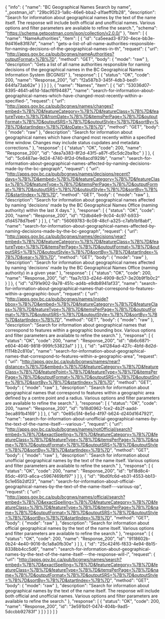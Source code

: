 {
  "info": {
    "name": "BC Geographical Names Search by name",
    "_postman_id": "29bc9523-1a8c-46e6-bba2-a1faeff0fb28",
    "description": "Search for information about geographical names by the text of the name itself.  The response will include both official and unofficial names.  Various options and filter parameters are available to refine the search.",
    "schema": "https://schema.getpostman.com/json/collection/v2.0.0/"
  },
  "item": [
    {
      "name": "NameAuthorities",
      "item": [
        {
          "id": "ca5eead3-8730-4ece-bb3e-9d416e83f87d",
          "name": "gets-a-list-of-all-name-authorities-responsible-for-naming-decisions-of-the-geographical-names-in-th",
          "request": {
            "url": "http://apps.gov.bc.ca/pub/bcgnws/nameAuthorities?outputFormat=%7B%7D",
            "method": "GET",
            "body": {
              "mode": "raw"
            },
            "description": "Gets a list of all name authorities responsible for naming decisions of the geographical names in the BC Geographical Names Information System (BCGNIS)"
          },
          "response": [
            {
              "status": "OK",
              "code": 200,
              "name": "Response_200",
              "id": "f2a587b3-345f-4db3-bed1-644fa73ab62e"
            }
          ]
        }
      ]
    },
    {
      "name": "Names",
      "item": [
        {
          "id": "53036d07-8395-4641-a61d-1dacf6f94487",
          "name": "search-for-information-about-geographical-names-which-have-changed-most-recently-within-a-specified-",
          "request": {
            "url": "http://apps.gov.bc.ca/pub/bcgnws/names/changes?embed=%7B%7D&featureCategory=%7B%7D&featureClass=%7B%7D&featureType=%7B%7D&fromDate=%7B%7D&itemsPerPage=%7B%7D&outputFormat=%7B%7D&outputSRS=%7B%7D&outputStyle=%7B%7D&sortBy=%7B%7D&startIndex=%7B%7D&toDate=%7B%7D",
            "method": "GET",
            "body": {
              "mode": "raw"
            },
            "description": "Search for information about geographical names which have changed most recently within a specified time window.  Changes may include status cupdates and metadata corrections."
          },
          "response": [
            {
              "status": "OK",
              "code": 200,
              "name": "Response_200",
              "id": "dea7a383-8f2d-43f5-a87f-d5c5dc2ba1bc"
            }
          ]
        },
        {
          "id": "5c6487ae-9d24-4740-8f2d-0fe8acd1929b",
          "name": "search-for-information-about-geographical-names-affected-by-naming-decisions-made-by-the-bc-geograph",
          "request": {
            "url": "http://apps.gov.bc.ca/pub/bcgnws/names/decisions/recent?days=%7B%7D&embed=%7B%7D&featureCategory=%7B%7D&featureClass=%7B%7D&featureType=%7B%7D&itemsPerPage=%7B%7D&outputFormat=%7B%7D&outputSRS=%7B%7D&outputStyle=%7B%7D&sortBy=%7B%7D&startIndex=%7B%7D",
            "method": "GET",
            "body": {
              "mode": "raw"
            },
            "description": "Search for information about geographical names affected by naming 'decisions' made by the BC Geographical Names Office (naming authority) within the last X days."
          },
          "response": [
            {
              "status": "OK",
              "code": 200,
              "name": "Response_200",
              "id": "f2dbd4e9-9c04-4c97-b933-d1d4578d7be6"
            }
          ]
        },
        {
          "id": "56069783-8c08-48cf-a325-c7afb1bf8abf",
          "name": "search-for-information-about-geographical-names-affected-by-naming-decisions-made-by-the-bc-geograph",
          "request": {
            "url": "http://apps.gov.bc.ca/pub/bcgnws/names/decisions/year?embed=%7B%7D&featureCategory=%7B%7D&featureClass=%7B%7D&featureType=%7B%7D&itemsPerPage=%7B%7D&outputFormat=%7B%7D&outputSRS=%7B%7D&outputStyle=%7B%7D&sortBy=%7B%7D&startIndex=%7B%7D&year=%7B%7D",
            "method": "GET",
            "body": {
              "mode": "raw"
            },
            "description": "Search for information about geographical names affected by naming 'decisions' made by the BC Geographical Names Office (naming authority) in a given year."
          },
          "response": [
            {
              "status": "OK",
              "code": 200,
              "name": "Response_200",
              "id": "faa7c133-d24d-4909-8c57-3e20b9f1b0c2"
            }
          ]
        },
        {
          "id": "d791e902-9a78-451c-ad4b-e9db8941af33",
          "name": "search-for-information-about-geographical-names-that-correspond-to-features-within-a-geographic-boun",
          "request": {
            "url": "http://apps.gov.bc.ca/pub/bcgnws/names/inside?bbox=%7B%7D&embed=%7B%7D&featureCategory=%7B%7D&featureClass=%7B%7D&featureType=%7B%7D&itemsPerPage=%7B%7D&outputFormat=%7B%7D&outputSRS=%7B%7D&outputStyle=%7B%7D&sortBy=%7B%7D&startIndex=%7B%7D",
            "method": "GET",
            "body": {
              "mode": "raw"
            },
            "description": "Search for information about geographical names that correspond to features within a geographic bounding box.  Various options and filter parameters are available to refine the search."
          },
          "response": [
            {
              "status": "OK",
              "code": 200,
              "name": "Response_200",
              "id": "db6c6871-e604-4046-9818-999fc53823a1"
            }
          ]
        },
        {
          "id": "a41284ad-427c-4bfd-8d2d-f1114b2c810a",
          "name": "search-for-information-about-geographical-names-that-correspond-to-features-within-a-geographic-area",
          "request": {
            "url": "http://apps.gov.bc.ca/pub/bcgnws/names/near?distance=%7B%7D&embed=%7B%7D&featureCategory=%7B%7D&featureClass=%7B%7D&featurePoint=%7B%7D&featureType=%7B%7D&itemsPerPage=%7B%7D&outputFormat=%7B%7D&outputSRS=%7B%7D&outputStyle=%7B%7D&sortBy=%7B%7D&startIndex=%7B%7D",
            "method": "GET",
            "body": {
              "mode": "raw"
            },
            "description": "Search for information about geographical names that correspond to features within a geographic area defined by a centre point and a radius.  Various options and filter parameters are available to refine the search."
          },
          "response": [
            {
              "status": "OK",
              "code": 200,
              "name": "Response_200",
              "id": "b18d0962-1ce2-4b2f-aadd-3eca891b4169"
            }
          ]
        },
        {
          "id": "0e85c5f4-8e5d-4f97-b624-d240d1647921",
          "name": "search-for-information-about-unofficial-geographical-names-by-the-text-of-the-name-itself---various-",
          "request": {
            "url": "http://apps.gov.bc.ca/pub/bcgnws/names/notOfficial/search?embed=%7B%7D&exactSpelling=%7B%7D&featureCategory=%7B%7D&featureClass=%7B%7D&featureType=%7B%7D&itemsPerPage=%7B%7D&name=%7B%7D&outputFormat=%7B%7D&outputSRS=%7B%7D&outputStyle=%7B%7D&sortBy=%7B%7D&startIndex=%7B%7D",
            "method": "GET",
            "body": {
              "mode": "raw"
            },
            "description": "Search for information about unofficial geographical names by the text of the name itself.  Various options and filter parameters are available to refine the search."
          },
          "response": [
            {
              "status": "OK",
              "code": 200,
              "name": "Response_200",
              "id": "bf18d8c4-85dc-4913-a6ca-c5967469bf97"
            }
          ]
        },
        {
          "id": "9bd0fc6d-eb31-4553-bb13-5c1e65b2df23",
          "name": "search-for-information-about-official-geographical-names-by-the-text-of-the-name-itself---various-op",
          "request": {
            "url": "http://apps.gov.bc.ca/pub/bcgnws/names/official/search?embed=%7B%7D&exactSpelling=%7B%7D&featureCategory=%7B%7D&featureClass=%7B%7D&featureType=%7B%7D&itemsPerPage=%7B%7D&name=%7B%7D&outputFormat=%7B%7D&outputSRS=%7B%7D&outputStyle=%7B%7D&sortBy=%7B%7D&startIndex=%7B%7D",
            "method": "GET",
            "body": {
              "mode": "raw"
            },
            "description": "Search for information about official geographical names by the text of the name itself.  Various options and filter parameters are available to refine the search."
          },
          "response": [
            {
              "status": "OK",
              "code": 200,
              "name": "Response_200",
              "id": "9118602b-0b24-4e40-9016-8c1a8a0fb30e"
            }
          ]
        },
        {
          "id": "25c424f6-f833-4e94-8b15-8338bb4cc5d6",
          "name": "search-for-information-about-geographical-names-by-the-text-of-the-name-itself---the-response-will-i",
          "request": {
            "url": "http://apps.gov.bc.ca/pub/bcgnws/names/search?embed=%7B%7D&exactSpelling=%7B%7D&featureCategory=%7B%7D&featureClass=%7B%7D&featureType=%7B%7D&itemsPerPage=%7B%7D&name=%7B%7D&outputFormat=%7B%7D&outputSRS=%7B%7D&outputStyle=%7B%7D&sortBy=%7B%7D&startIndex=%7B%7D",
            "method": "GET",
            "body": {
              "mode": "raw"
            },
            "description": "Search for information about geographical names by the text of the name itself.  The response will include both official and unofficial names.  Various options and filter parameters are available to refine the search."
          },
          "response": [
            {
              "status": "OK",
              "code": 200,
              "name": "Response_200",
              "id": "3e591b01-0474-404b-9ad5-5dccbb92783f"
            }
          ]
        }
      ]
    }
  ]
}
